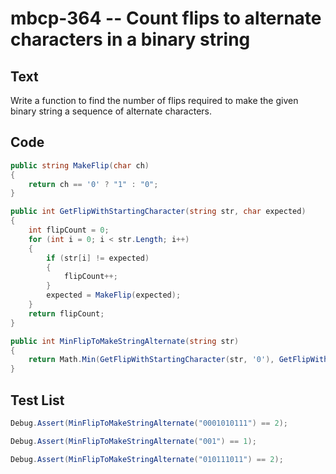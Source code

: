 # mbcp-364 -- Count flips to alternate characters in a binary string

## Text

Write a function to find the number of flips required to make the given binary string a sequence of alternate characters.

## Code

```csharp
public string MakeFlip(char ch) 
{
    return ch == '0' ? "1" : "0";
}

public int GetFlipWithStartingCharacter(string str, char expected) 
{
    int flipCount = 0;
    for (int i = 0; i < str.Length; i++) 
    {
        if (str[i] != expected) 
        {
            flipCount++;
        }
        expected = MakeFlip(expected);
    }
    return flipCount;
}

public int MinFlipToMakeStringAlternate(string str) 
{
    return Math.Min(GetFlipWithStartingCharacter(str, '0'), GetFlipWithStartingCharacter(str, '1'));
}
```

## Test List

```csharp
Debug.Assert(MinFlipToMakeStringAlternate("0001010111") == 2);
```

```csharp
Debug.Assert(MinFlipToMakeStringAlternate("001") == 1);
```

```csharp
Debug.Assert(MinFlipToMakeStringAlternate("010111011") == 2);
```
